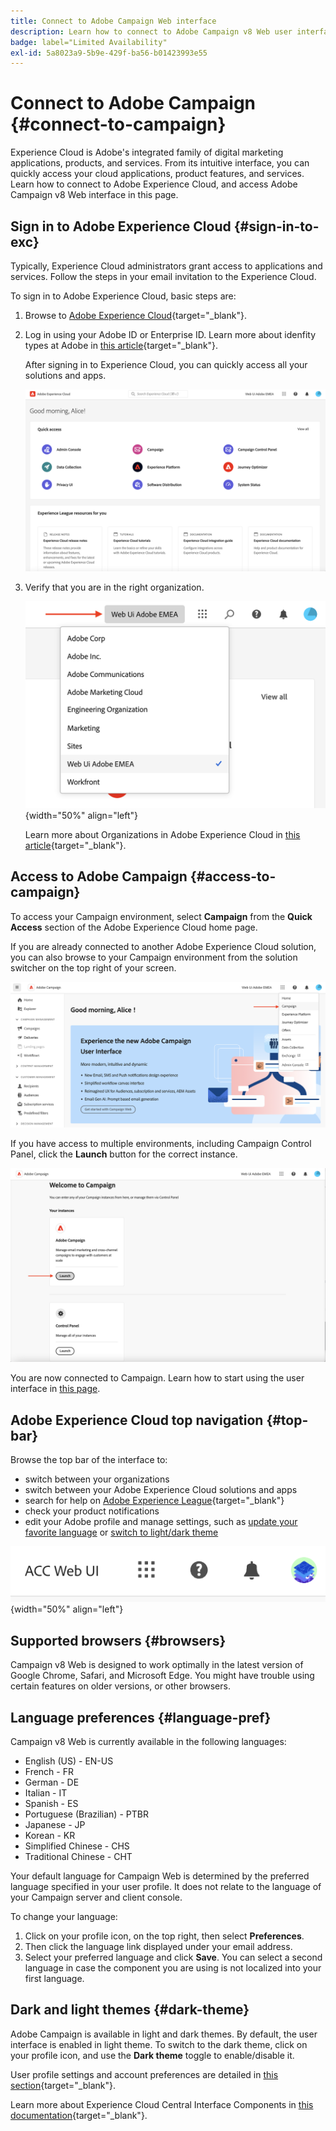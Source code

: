 ```yaml
---
title: Connect to Adobe Campaign Web interface
description: Learn how to connect to Adobe Campaign v8 Web user interface
badge: label="Limited Availability"
exl-id: 5a8023a9-5b9e-429f-ba56-b01423993e55
---
```

# Connect to Adobe Campaign {#connect-to-campaign}

Experience Cloud is Adobe's integrated family of digital marketing applications, products, and services. From its intuitive interface, you can quickly access your cloud applications, product features, and services. Learn how to connect to Adobe Experience Cloud, and access Adobe Campaign v8 Web interface in this page.

## Sign in to Adobe Experience Cloud {#sign-in-to-exc}

Typically, Experience Cloud administrators grant access to applications and services. Follow the steps in your email invitation to the Experience Cloud.

To sign in to Adobe Experience Cloud, basic steps are:

1. Browse to [Adobe Experience Cloud](https://experience.adobe.com/){target="_blank"}.

1. Log in using your Adobe ID or Enterprise ID. Learn more about idenfity types at Adobe in [this article](https://helpx.adobe.com/enterprise/using/identity.html){target="_blank"}.
    
    After signing in to Experience Cloud, you can quickly access all your solutions and apps.

    ![](assets/exc-home.png)

1. Verify that you are in the right organization. 

    ![](assets/exc-orgs.png){width="50%" align="left"}

    Learn more about Organizations in Adobe Experience Cloud in [this article](https://experienceleague.adobe.com/docs/core-services/interface/administration/organizations.html){target="_blank"}.


## Access to Adobe Campaign {#access-to-campaign}

To access your Campaign environment, select **Campaign** from the **Quick Access** section of the Adobe Experience Cloud home page. 

If you are already connected to another Adobe Experience Cloud solution, you can also browse to your Campaign environment from the solution switcher on the top right of your screen.

![](assets/solution-switcher.png)

If you have access to multiple environments, including Campaign Control Panel, click the **Launch** button for the correct instance. 

![](assets/launch-campaign.png)

You are now connected to Campaign. Learn how to start using the user interface in [this page](user-interface.md).

## Adobe Experience Cloud top navigation {#top-bar}

Browse the top bar of the interface to:

* switch between your organizations
* switch between your Adobe Experience Cloud solutions and apps
* search for help on [Adobe Experience League](https://experienceleague.adobe.com/docs/){target="_blank"}
* check your product notifications
* edit your Adobe profile and manage settings, such as [update your favorite language](#language-pref) or [switch to light/dark theme](#dark-theme)

![](assets/unified-shell.png){width="50%" align="left"}

## Supported browsers {#browsers}

Campaign v8 Web is designed to work optimally in the latest version of Google Chrome, Safari, and Microsoft Edge. You might have trouble using certain features on older versions, or other browsers.

## Language preferences {#language-pref}

Campaign v8 Web is currently available in the following languages:

* English (US) - EN-US
* French - FR
* German - DE
* Italian - IT
* Spanish - ES
* Portuguese (Brazilian) - PTBR
* Japanese - JP
* Korean - KR
* Simplified Chinese - CHS
* Traditional Chinese - CHT


Your default language for Campaign Web is determined by the preferred language specified in your user profile. It does not relate to the language of your Campaign server and client console.

To change your language:

1. Click on your profile icon, on the top right, then select **Preferences**.
1. Then click the language link displayed under your email address.
1. Select your preferred language and click **Save**. You can select a second language in case the component you are using is not localized into your first language.

## Dark and light themes {#dark-theme}

Adobe Campaign is available in light and dark themes. By default, the user interface is enabled in light theme. To switch to the dark theme, click on your profile icon, and use the **Dark theme** toggle to enable/disable it.

User profile settings and account preferences are detailed in [this section](https://experienceleague.adobe.com/docs/core-services/interface/experience-cloud.html#preferences){target="_blank"}. 

Learn more about Experience Cloud Central Interface Components in [this documentation](https://experienceleague.adobe.com/docs/core-services/interface/experience-cloud.html){target="_blank"}.
